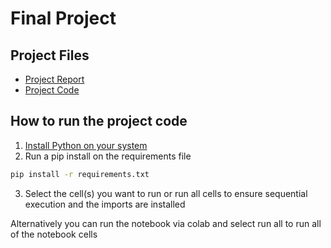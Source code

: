 # Final Project

## Project Files
- [Project Report](./Final_Project.pdf)
- [Project Code](./notebook.ipynb)

## How to run the project code
1. [Install Python on your system](https://www.python.org/downloads/)
2. Run a pip install on the requirements file
```bash
pip install -r requirements.txt
```
3. Select the cell(s) you want to run or run all cells to ensure sequential execution and the imports are installed

Alternatively you can run the notebook via colab and select run all to run all of the notebook cells 